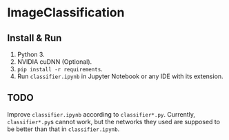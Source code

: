 # ImageClassification

## Install & Run

1. Python 3.
2. NVIDIA cuDNN (Optional).
3. `pip install -r requirements`.
4. Run `classifier.ipynb` in Jupyter Notebook or any IDE with its extension.

## TODO

Improve `classifier.ipynb` according to `classifier*.py`. Currently, `classifier*.py`s cannot work, but the networks they used are supposed to be better than that in `classifier.ipynb`.